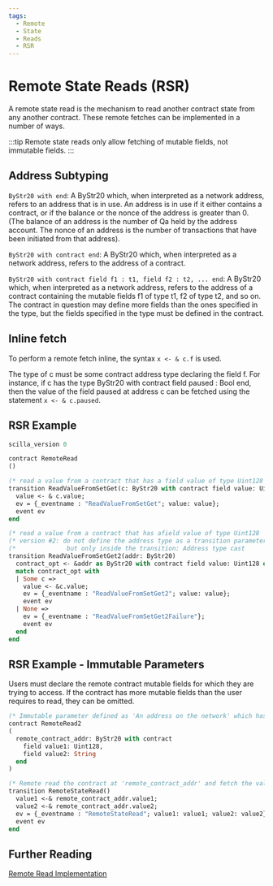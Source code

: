 ```yaml
---
tags:
  - Remote
  - State
  - Reads
  - RSR
---
```


# Remote State Reads (RSR)

A remote state read is the mechanism to read another contract state from any another contract. These remote fetches can be implemented in a number of ways.

:::tip
Remote state reads only allow fetching of mutable fields, not immutable fields.
:::

## Address Subtyping

```ByStr20 with end```: A ByStr20 which, when interpreted as a network address, refers to an address that is in use. An address is in use if it either contains a contract, or if the balance or the nonce of the address is greater than 0. (The balance of an address is the number of Qa held by the address account. The nonce of an address is the number of transactions that have been initiated from that address).

```ByStr20 with contract end```: A ByStr20 which, when interpreted as a network address, refers to the address of a contract.

```ByStr20 with contract field f1 : t1, field f2 : t2, ... end```: A ByStr20 which, when interpreted as a network address, refers to the address of a contract containing the mutable fields f1 of type t1, f2 of type t2, and so on. The contract in question may define more fields than the ones specified in the type, but the fields specified in the type must be defined in the contract.

## Inline fetch

To perform a remote fetch inline, the syntax  ```x <- & c.f``` is used.

The type of c must be some contract address type declaring the field f. For instance, if c has the type ByStr20 with contract field paused : Bool end, then the value of the field paused at address c can be fetched using the statement ```x <- & c.paused```.

## RSR Example

```ocaml
scilla_version 0

contract RemoteRead
()

(* read a value from a contract that has a field value of type Uint128  *)
transition ReadValueFromSetGet(c: ByStr20 with contract field value: Uint128 end)
  value <- & c.value;
  ev = {_eventname : "ReadValueFromSetGet"; value: value};
  event ev
end

(* read a value from a contract that has afield value of type Uint128   *)
(* version #2: do not define the address type as a transition parameter *)
(*              but only inside the transition: Address type cast       *)
transition ReadValueFromSetGet2(addr: ByStr20)
  contract_opt <- &addr as ByStr20 with contract field value: Uint128 end;
  match contract_opt with
  | Some c =>
    value <- &c.value;
    ev = {_eventname : "ReadValueFromSetGet2"; value: value};
    event ev
  | None => 
    ev = {_eventname : "ReadValueFromSetGet2Failure"};
    event ev
  end
end
```

## RSR Example - Immutable Parameters

Users must declare the remote contract mutable fields for which they are trying to access. If the contract has more mutable fields than the user requires to read, they can be omitted.

```ocaml
(* Immutable parameter defined as 'An address on the network' which has fields value1, value2 *)
contract RemoteRead2
(
  remote_contract_addr: ByStr20 with contract
    field value1: Uint128,
    field value2: String
  end 
)

(* Remote read the contract at 'remote_contract_addr' and fetch the values into value1, value2 *)
transition RemoteStateRead()
  value1 <-& remote_contract_addr.value1;
  value2 <-& remote_contract_addr.value2;
  ev = {_eventname : "RemoteStateRead"; value1: value1; value2: value2};
  event ev
end
```

## Further Reading

[Remote Read Implementation](https://github.com/Zilliqa/scilla/pull/1014/files)
